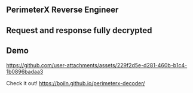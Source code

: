 ## PerimeterX Reverse Engineer

## Request and response fully decrypted

## Demo

https://github.com/user-attachments/assets/229f2d5e-d281-460b-b1c4-1b0896badaa3

Check it out! https://boiln.github.io/perimeterx-decoder/
